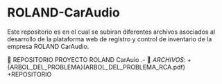 # ROLAND-CarAudio
Este repositorio es en el cual se subiran diferentes archivos asociados al desarrollo de la plataforma web de registro y control de inventario de la empresa ROLAND CarAudio.

:file_folder: REPOSITORIO PROYECTO ROLAND CarAuio
.- :paperclip: _ARCHIVOS_:
    + {ARBOL_DEL_PROBLEMA}(ARBOL_DEL_PROBLEMA_RCA.pdf)
    +REPOSITORIO

